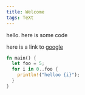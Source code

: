 ```yaml
---
title: Welcome
tags: TeXt
---
```


hello. here is some code


here is a link to [google](https://google.com)

```rs
fn main() {
  let foo = 5;
  for i in 0..foo {
    println!("helloo {i}");
  }
}
```